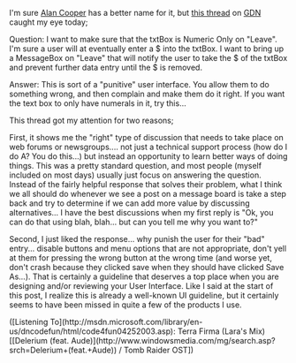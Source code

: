 I'm sure [Alan Cooper](http://www.cooper.com/) has a better name for it, but [this thread](http://www.gotdotnet.com/Community/MessageBoard/Thread.aspx?id=112688&Page=1#112745) on [GDN](http://www.gotdotnet.com) caught my eye today;

Question: I want to make sure that the txtBox is Numeric Only on "Leave". I'm sure a user will at eventually enter a $ into the txtBox. I want to bring up a MessageBox on "Leave" that will notify the user to take the $ of the txtBox and prevent further data entry until the $ is removed.

Answer: This is sort of a "punitive" user interface. You allow them to do something wrong, and then complain and make them do it right. If you want the text box to only have numerals in it, try this... </ul>

This thread got my attention for two reasons;

First, it shows me the "right" type of discussion that needs to take place on web forums or newsgroups.... not just a technical support process (how do I do A? You do this...) but instead an opportunity to learn better ways of doing things. This was a pretty standard question, and most people (myself included on most days) usually just focus on answering the question. Instead of the fairly helpful response that solves their problem, what I think we all should do whenever we see a post on a message board is take a step back and try to determine if we can add more value by discussing alternatives... I have the best discussions when my first reply is "Ok, you can do that using blah, blah... but can you tell me why you want to?"

Second, I just liked the response... why punish the user for their "bad" entry... disable buttons and menu options that are not appropriate, don't yell at them for pressing the wrong button at the wrong time (and worse yet, don't crash because they clicked save when they should have clicked Save As...). That is certainly a guideline that deserves a top place when you are designing and/or reviewing your User Interface. Like I said at the start of this post, I realize this is already a well-known UI guideline, but it certainly seems to have been missed in quite a few of the products I use.

<div class="media">
  ([Listening To](http://msdn.microsoft.com/library/en-us/dncodefun/html/code4fun04252003.asp): Terra Firma (Lara's Mix) [[Delerium (feat. Aude)](http://www.windowsmedia.com/mg/search.asp?srch=Delerium+(feat.+Aude)) / Tomb Raider OST])
</div>